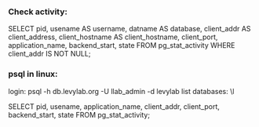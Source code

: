 ### Check activity:

SELECT
    pid,
    usename AS username,
    datname AS database,
    client_addr AS client_address,
    client_hostname AS client_hostname,
    client_port,
    application_name,
    backend_start,
    state
FROM
    pg_stat_activity
WHERE
    client_addr IS NOT NULL;

### psql in linux:
login: psql -h db.levylab.org -U llab_admin -d levylab
list databases: \l

SELECT pid, usename, application_name, client_addr, client_port, backend_start, state                                                                                                                  FROM pg_stat_activity; 